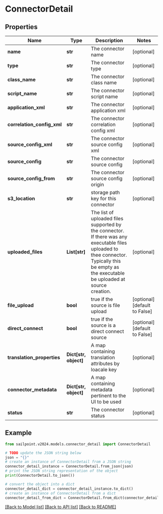 # ConnectorDetail


## Properties

Name | Type | Description | Notes
------------ | ------------- | ------------- | -------------
**name** | **str** | The connector name | [optional] 
**type** | **str** | The connector type | [optional] 
**class_name** | **str** | The connector class name | [optional] 
**script_name** | **str** | The connector script name | [optional] 
**application_xml** | **str** | The connector application xml | [optional] 
**correlation_config_xml** | **str** | The connector correlation config xml | [optional] 
**source_config_xml** | **str** | The connector source config xml | [optional] 
**source_config** | **str** | The connector source config | [optional] 
**source_config_from** | **str** | The connector source config origin | [optional] 
**s3_location** | **str** | storage path key for this connector | [optional] 
**uploaded_files** | **List[str]** | The list of uploaded files supported by the connector. If there was any executable files uploaded to thee connector. Typically this be empty as the executable be uploaded at source creation. | [optional] 
**file_upload** | **bool** | true if the source is file upload | [optional] [default to False]
**direct_connect** | **bool** | true if the source is a direct connect source | [optional] [default to False]
**translation_properties** | **Dict[str, object]** | A map containing translation attributes by loacale key | [optional] 
**connector_metadata** | **Dict[str, object]** | A map containing metadata pertinent to the UI to be used | [optional] 
**status** | **str** | The connector status | [optional] 

## Example

```python
from sailpoint.v2024.models.connector_detail import ConnectorDetail

# TODO update the JSON string below
json = "{}"
# create an instance of ConnectorDetail from a JSON string
connector_detail_instance = ConnectorDetail.from_json(json)
# print the JSON string representation of the object
print(ConnectorDetail.to_json())

# convert the object into a dict
connector_detail_dict = connector_detail_instance.to_dict()
# create an instance of ConnectorDetail from a dict
connector_detail_from_dict = ConnectorDetail.from_dict(connector_detail_dict)
```
[[Back to Model list]](../README.md#documentation-for-models) [[Back to API list]](../README.md#documentation-for-api-endpoints) [[Back to README]](../README.md)


